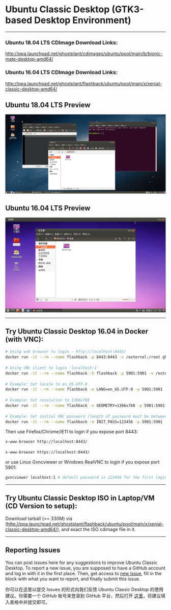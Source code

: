 # Ubuntu Classic Desktop (GTK3-based Desktop Environment)

------------------------------------------

### Ubuntu 18.04 LTS CDImage Download Links:

http://ppa.launchpad.net/ghostplant/cdimages/ubuntu/pool/main/b/bionic-mate-desktop-amd64/

### Ubuntu 16.04 LTS CDImage Download Links:

http://ppa.launchpad.net/ghostplant/flashback/ubuntu/pool/main/x/xenial-classic-desktop-amd64/


## Ubuntu 18.04 LTS Preview

![Flashback Logo Bionic](img-flashback-bionic.png "Desktop")

## Ubuntu 16.04 LTS Preview

![Flashback Logo Xenial](img-flashback-xenial.png "Desktop")

------------------------------------------

## Try Ubuntu Classic Desktop 16.04 in Docker (with VNC):

```sh
# Using web browser to login - http://localhost:8443/
docker run -it --rm --name flashback -p 8443:8443 -v /external:/root ghostplant/flashback

# Using VNC client to login 'localhost:1'
docker run -it --rm --name flashback -h flashback -p 5901:5901 -v /external:/root ghostplant/flashback

# Example: Set locale to en_US.UTF-8
docker run -it --rm --name flashback -e LANG=en_US.UTF-8 -p 5901:5901 -v /external:/root ghostplant/flashback

# Example: Set resolution to 1366x768
docker run -it --rm --name flashback -e GEOMETRY=1366x768 -p 5901:5901 -v /external:/root ghostplant/flashback

# Example: Set initial VNC password (length of password must be between 6 to 8). If ~/.vnc/passwd already exists, manual INIT_PASS won't take effect.
docker run -it --rm --name flashback -e INIT_PASS=123456 -p 5901:5901 -v /external:/root ghostplant/flashback
```

Then use Firefox/Chrome/IE11 to login if you expose port 8443:

```sh
x-www-browser http://localhost:8443/

x-www-browser https://localhost:8443/
```

or use Linux Gvncviewer or Windows RealVNC to login if you expose port 5901:

```sh
gvncviewer localhost:1 # default password is 123456 for the first login, using 'vncpasswd' to change it
```
------------------------------------------

## Try Ubuntu Classic Desktop ISO in Laptop/VM (CD Version to setup):

Download tarball (>= 330M) via (http://ppa.launchpad.net/ghostplant/flashback/ubuntu/pool/main/x/xenial-classic-desktop-amd64/), and exact the ISO cdimage file in it.

------------------------------------------

## Reporting Issues

You can post issues here for any suggestions to improve Ubuntu Classic Desktop. To report a new issue, you are supposed to have a GitHub account and log in with it in the first place. Then, get access to [new issue](https://github.com/ghostplant/ubuntu-classic/issues/new), fill in the block with what you want to report, and finally submit this issue.

你可以在这里以提交 Issues 的形式向我们反馈 Ubuntu Classic Desktop 的使用建议。你需要一个 GitHub 帐号来登录到 GitHub 平台，然后打开 [这里](https://github.com/ghostplant/ubuntu-classic/issues/new)，将建议填入表格中并提交即可。

